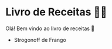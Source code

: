 # Livro de Receitas :man_cook:

Olá! Bem vindo ao livro de receitas :wave:

- Strogonoff de Frango

